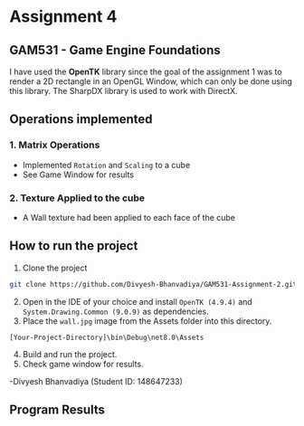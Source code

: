 ﻿# Assignment 4
## GAM531 - Game Engine Foundations

I have used the **OpenTK** library since the goal of the assignment 1 was to render a 2D rectangle in an OpenGL Window, which can only be done using this library. The SharpDX library is used to work with DirectX.

## Operations implemented

### 1. Matrix Operations
- Implemented `Rotation` and `Scaling` to a cube
- See Game Window for results

### 2. Texture Applied to the cube
- A Wall texture had been applied to each face of the cube

## How to run the project


1. Clone the project
```bash
git clone https://github.com/Divyesh-Bhanvadiya/GAM531-Assignment-2.git
```
2. Open in the IDE of your choice and install `OpenTK (4.9.4)` and `System.Drawing.Common (9.0.9)` as dependencies.
3. Place the `wall.jpg` image from the Assets folder into this directory.
```
[Your-Project-Directory]\bin\Debug\net8.0\Assets
```
4. Build and run the project.
5. Check game window for results.

-Divyesh Bhanvadiya (Student ID: 148647233)

## Program Results
![]()